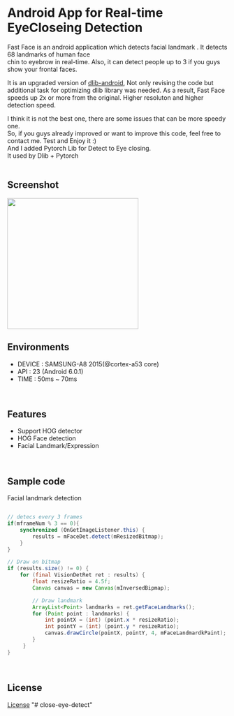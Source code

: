 # Android App for Real-time EyeCloseing Detection

Fast Face is an android application which detects facial landmark . It detects 68 landmarks of human face <br />
chin to eyebrow in real-time. Also, it can detect people up to 3 if you guys show your frontal faces. <br /> 

It is an upgraded version of [dlib-android](https://github.com/tzutalin/dlib-android), Not only revising the code but additional task for optimizing dlib library was needed. 
As a result, Fast Face speeds up 2x or more from the original. Higher resoluton and higher detection speed.<br />

I think it is not the best one, there are some issues that can be more speedy one. <br />
So, if you guys already improved or want to improve this code, feel free to contact me. Test and Enjoy it :) <br />
And I added Pytorch Lib for Detect to Eye closing.<br />
It used by Dlib + Pytorch<br />
<br />

## Screenshot
<img src="demo/demo.png" width="300">
<br />

## Environments
* DEVICE : SAMSUNG-A8 2015(@cortex-a53 core)
* API    : 23 (Android 6.0.1)
* TIME   : 50ms ~ 70ms
<br />

## Features

* Support HOG detector
* HOG Face detection
* Facial Landmark/Expression
<br />

## Sample code

Facial landmark detection
```java

// detecs every 3 frames
if(mframeNum % 3 == 0){
    synchronized (OnGetImageListener.this) {
        results = mFaceDet.detect(mResizedBitmap);
    }
}

// Draw on bitmap
if (results.size() != 0) {
    for (final VisionDetRet ret : results) {
        float resizeRatio = 4.5f;
        Canvas canvas = new Canvas(mInversedBipmap);

        // Draw landmark
        ArrayList<Point> landmarks = ret.getFaceLandmarks();
        for (Point point : landmarks) {
            int pointX = (int) (point.x * resizeRatio);
            int pointY = (int) (point.y * resizeRatio);
            canvas.drawCircle(pointX, pointY, 4, mFaceLandmardkPaint);
        }
     }
}
```
<br />

## License
[License](LICENSE.md)
"# close-eye-detect" 
